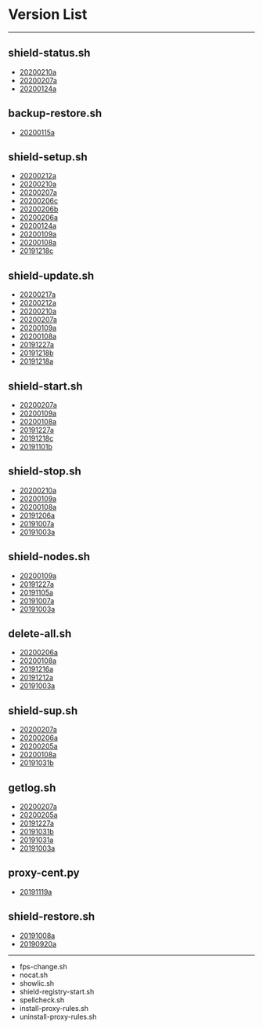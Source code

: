 # Version List
***

## shield-status.sh
* [20200210a](https://github.com/AshisutoCV/scripts/blob/master/ChangeLog.md#ver20200210a---20200210)
* [20200207a](https://github.com/AshisutoCV/scripts/blob/master/ChangeLog.md#ver20200207a---20200207)
* [20200124a](https://github.com/AshisutoCV/scripts/blob/master/ChangeLog.md#ver20200124a---20200124)

## backup-restore.sh
* [20200115a](https://github.com/AshisutoCV/scripts/blob/master/ChangeLog.md#ver20200115a---20200115)

## shield-setup.sh
* [20200212a](https://github.com/AshisutoCV/scripts/blob/master/ChangeLog.md#ver20200212a---20200212)
* [20200210a](https://github.com/AshisutoCV/scripts/blob/master/ChangeLog.md#ver20200210a---20200210)
* [20200207a](https://github.com/AshisutoCV/scripts/blob/master/ChangeLog.md#ver20200207a---20200207)
* [20200206c](https://github.com/AshisutoCV/scripts/blob/master/ChangeLog.md#ver20200206c---20200206)
* [20200206b](https://github.com/AshisutoCV/scripts/blob/master/ChangeLog.md#ver20200206b---20200206)
* [20200206a](https://github.com/AshisutoCV/scripts/blob/master/ChangeLog.md#ver20200206a---20200206)
* [20200124a](https://github.com/AshisutoCV/scripts/blob/master/ChangeLog.md#ver20200124a---20200124)
* [20200109a](https://github.com/AshisutoCV/scripts/blob/master/ChangeLog.md#ver20200109a---20200109)
* [20200108a](https://github.com/AshisutoCV/scripts/blob/master/ChangeLog.md#ver20200108a---20200108)
* [20191218c](https://github.com/AshisutoCV/scripts/blob/master/ChangeLog.md#ver20191218c---20191218)

## shield-update.sh
* [20200217a](https://github.com/AshisutoCV/scripts/blob/master/ChangeLog.md#ver20200217a---20200217)
* [20200212a](https://github.com/AshisutoCV/scripts/blob/master/ChangeLog.md#ver20200212a---20200212)
* [20200210a](https://github.com/AshisutoCV/scripts/blob/master/ChangeLog.md#ver20200210a---20200210)
* [20200207a](https://github.com/AshisutoCV/scripts/blob/master/ChangeLog.md#ver20200207a---20200207)
* [20200109a](https://github.com/AshisutoCV/scripts/blob/master/ChangeLog.md#ver20200109a---20200109)
* [20200108a](https://github.com/AshisutoCV/scripts/blob/master/ChangeLog.md#ver20200108a---20200108)
* [20191227a](https://github.com/AshisutoCV/scripts/blob/master/ChangeLog.md#ver20191227a---20191227)
* [20191218b](https://github.com/AshisutoCV/scripts/blob/master/ChangeLog.md#ver20191218b---20191218)
* [20191218a](https://github.com/AshisutoCV/scripts/blob/master/ChangeLog.md#ver20191218a---20191218)

## shield-start.sh
* [20200207a](https://github.com/AshisutoCV/scripts/blob/master/ChangeLog.md#ver20200207a---20200207)
* [20200109a](https://github.com/AshisutoCV/scripts/blob/master/ChangeLog.md#ver20200109a---20200109)
* [20200108a](https://github.com/AshisutoCV/scripts/blob/master/ChangeLog.md#ver20200108a---20200108)
* [20191227a](https://github.com/AshisutoCV/scripts/blob/master/ChangeLog.md#ver20191227a---20191227)
* [20191218c](https://github.com/AshisutoCV/scripts/blob/master/ChangeLog.md#ver20191218c---20191218)
* [20191101b](https://github.com/AshisutoCV/scripts/blob/master/ChangeLog.md#ver20191101b---20191101)

## shield-stop.sh
* [20200210a](https://github.com/AshisutoCV/scripts/blob/master/ChangeLog.md#ver20200210a---20200210)
* [20200109a](https://github.com/AshisutoCV/scripts/blob/master/ChangeLog.md#ver20200109a---20200109)
* [20200108a](https://github.com/AshisutoCV/scripts/blob/master/ChangeLog.md#ver20200108a---20200108)
* [20191206a](https://github.com/AshisutoCV/scripts/blob/master/ChangeLog.md#ver20191206a---20191206)
* [20191007a](https://github.com/AshisutoCV/scripts/blob/master/ChangeLog.md#ver20191007a---20191007)
* [20191003a](https://github.com/AshisutoCV/scripts/blob/master/ChangeLog.md#ver20191003a---20191003)

## shield-nodes.sh
* [20200109a](https://github.com/AshisutoCV/scripts/blob/master/ChangeLog.md#ver20200109a---20200109)
* [20191227a](https://github.com/AshisutoCV/scripts/blob/master/ChangeLog.md#ver20191227a---20191227)
* [20191105a](https://github.com/AshisutoCV/scripts/blob/master/ChangeLog.md#ver20191105a---20191105)
* [20191007a](https://github.com/AshisutoCV/scripts/blob/master/ChangeLog.md#ver20191007a---20191007)
* [20191003a](https://github.com/AshisutoCV/scripts/blob/master/ChangeLog.md#ver20191003a---20191003)

## delete-all.sh
* [20200206a](https://github.com/AshisutoCV/scripts/blob/master/ChangeLog.md#ver20200206a---20200206)
* [20200108a](https://github.com/AshisutoCV/scripts/blob/master/ChangeLog.md#ver20200108a---20200108)
* [20191216a](https://github.com/AshisutoCV/scripts/blob/master/ChangeLog.md#ver20191216a---20191216)
* [20191212a](https://github.com/AshisutoCV/scripts/blob/master/ChangeLog.md#ver20191212a---20191212)
* [20191003a](https://github.com/AshisutoCV/scripts/blob/master/ChangeLog.md#ver20191003a---20191003)

## shield-sup.sh
* [20200207a](https://github.com/AshisutoCV/scripts/blob/master/ChangeLog.md#ver20200207a---20200207)
* [20200206a](https://github.com/AshisutoCV/scripts/blob/master/ChangeLog.md#ver20200206a---20200206)
* [20200205a](https://github.com/AshisutoCV/scripts/blob/master/ChangeLog.md#ver20200205a---20200205)
* [20200108a](https://github.com/AshisutoCV/scripts/blob/master/ChangeLog.md#ver20200108a---20200108)
* [20191031b](https://github.com/AshisutoCV/scripts/blob/master/ChangeLog.md#ver20191031b---20191031)

## getlog.sh
* [20200207a](https://github.com/AshisutoCV/scripts/blob/master/ChangeLog.md#ver20200207a---20200207)
* [20200205a](https://github.com/AshisutoCV/scripts/blob/master/ChangeLog.md#ver20200205a---20200205)
* [20191227a](https://github.com/AshisutoCV/scripts/blob/master/ChangeLog.md#ver20191227a---20191227)
* [20191031b](https://github.com/AshisutoCV/scripts/blob/master/ChangeLog.md#ver20191031b---20191031)
* [20191031a](https://github.com/AshisutoCV/scripts/blob/master/ChangeLog.md#ver20191031a---20191031)
* [20191003a](https://github.com/AshisutoCV/scripts/blob/master/ChangeLog.md#ver20191003a---20191003)

## proxy-cent.py
* [20191119a](https://github.com/AshisutoCV/scripts/blob/master/ChangeLog.md#ver20191119a---20191119)

## shield-restore.sh
* [20191008a](https://github.com/AshisutoCV/scripts/blob/master/ChangeLog.md#ver20191008a---20191008)
* [20190920a](https://github.com/AshisutoCV/scripts/blob/master/ChangeLog.md#ver20190920a---20190920)

***
* fps-change.sh
* nocat.sh
* showlic.sh
* shield-registry-start.sh
* spellcheck.sh
* install-proxy-rules.sh
* uninstall-proxy-rules.sh
